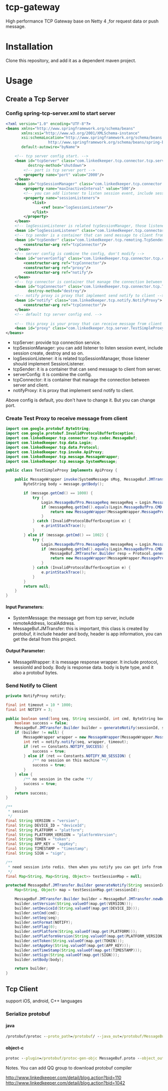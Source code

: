 # tcp-gateway
High performance TCP Gateway base on Netty 4 ,for request data or push message.

# Installation
Clone this repository, and add it as a dependent maven project.

# Usage
## Create a Tcp Server
### Config spring-tcp-server.xml to start server
```xml 
<?xml version="1.0" encoding="UTF-8"?>
<beans xmlns="http://www.springframework.org/schema/beans"
       xmlns:xsi="http://www.w3.org/2001/XMLSchema-instance"
       xsi:schemaLocation="http://www.springframework.org/schema/beans
	               http://www.springframework.org/schema/beans/spring-beans.xsd"
       default-autowire="byName">

    <!-- tcp server config start. -->
    <bean id="tcpServer" class="com.linkedkeeper.tcp.connector.tcp.server.TcpServer" init-method="init"
          destroy-method="shutdown">
        <!-- port is tcp server port -->
        <property name="port" value="2000"/>
    </bean>
    <bean id="tcpSessionManager" class="com.linkedkeeper.tcp.connector.tcp.TcpSessionManager">
        <property name="maxInactiveInterval" value="500"/>
        <!-- you can add listener to listen session event, include session create, destroy and so on. -->
        <property name="sessionListeners">
            <list>
                <ref bean="logSessionListener"/>
            </list>
        </property>
    </bean>
    <!-- logSessionListener is related tcpSessionManager, those listener should implements SessionListener -->
    <bean id="logSessionListener" class="com.linkedkeeper.tcp.connector.api.listener.LogSessionListener"/>
    <!-- tcp sender is a container that can send message to client from server -->
    <bean id="tcpSender" class="com.linkedkeeper.tcp.remoting.TcpSender">
        <constructor-arg ref="tcpConnector"/>
    </bean>
    <!-- server config is combine the config, don't modify -->
    <bean id="serverConfig" class="com.linkedkeeper.tcp.connector.tcp.config.ServerTransportConfig">
        <constructor-arg ref="tcpConnector"/>
        <constructor-arg ref="proxy"/>
        <constructor-arg ref="notify"/>
    </bean>
    <!-- tcp connector is container that manage the connection between server and client -->
    <bean id="tcpConnector" class="com.linkedkeeper.tcp.connector.tcp.TcpConnector" init-method="init"
          destroy-method="destroy"/>
    <!-- notify proxy is proxy that implement send notify to client -->
    <bean id="notify" class="com.linkedkeeper.tcp.notify.NotifyProxy">
        <constructor-arg ref="tcpConnector"/>
    </bean>
    <!-- default tcp server config end. -->
    
    <!-- this proxy is your proxy that can receive message from client -->
    <bean id="proxy" class="com.linkedkeeper.tcp.server.TestSimpleProxy"/>
</beans>
```
* tcpServer: provide tcp connection service.
* tcpSessionManager: you can add listener to listen session event, include session create, destroy and so on.
* logSessionListener: it is related tcpSessionManager, those listener should implement SessionListener.
* tcpSender: it is a container that can send message to client from server.
* serverConfig: it is combine the config.
* tcpConnector: it is container that manage the connection between server and client.
* notifyProxy: it is proxy that implement send notify to client.

Above config is default, you don't have to change it. But you can change port.
### Create Test Proxy to receive message from client
```java 
import com.google.protobuf.ByteString;
import com.google.protobuf.InvalidProtocolBufferException;
import com.linkedkeeper.tcp.connector.tcp.codec.MessageBuf;
import com.linkedkeeper.tcp.data.Login;
import com.linkedkeeper.tcp.data.Protocol;
import com.linkedkeeper.tcp.invoke.ApiProxy;
import com.linkedkeeper.tcp.message.MessageWrapper;
import com.linkedkeeper.tcp.message.SystemMessage;

public class TestSimpleProxy implements ApiProxy {

    public MessageWrapper invoke(SystemMessage sMsg, MessageBuf.JMTransfer message) {
        ByteString body = message.getBody();

        if (message.getCmd() == 1000) {
            try {
                Login.MessageBufPro.MessageReq messageReq = Login.MessageBufPro.MessageReq.parseFrom(body);
                if (messageReq.getCmd().equals(Login.MessageBufPro.CMD.CONNECT)) {
                    return new MessageWrapper(MessageWrapper.MessageProtocol.CONNECT, message.getToken(), null);
                }
            } catch (InvalidProtocolBufferException e) {
                e.printStackTrace();
            }
        } else if (message.getCmd() == 1002) {
            try {
                Login.MessageBufPro.MessageReq messageReq = Login.MessageBufPro.MessageReq.parseFrom(body);
                if (messageReq.getCmd().equals(Login.MessageBufPro.CMD.HEARTBEAT)) {
                    MessageBuf.JMTransfer.Builder resp = Protocol.generateHeartbeat();
                    return new MessageWrapper(MessageWrapper.MessageProtocol.HEART_BEAT, message.getToken(), resp);
                }
            } catch (InvalidProtocolBufferException e) {
                e.printStackTrace();
            }
        }
        return null;
    }
}
```
#### Input Parameters:
* SystemMessage: the message get from tcp server, include remoteAddress, localAddress.
* MessageBuf.JMTransfer: this is important, this class is created by protobuf, it include header and body, header is app information, you can get the detail from this project.
#### Output Parameter:
* MessageWrapper: it is message response wrapper. It include protocol, sessionId and body. Body is response data.
body is byte type, and it also a protobuf bytes.
### Send Notify to Client
```java 
private NotifyProxy notify;

final int timeout = 10 * 1000;
final int NOTIFY = 3;

public boolean send(long seq, String sessionId, int cmd, ByteString body) throws Exception {
    boolean success = false;
    MessageBuf.JMTransfer.Builder builder = generateNotify(sessionId, seq, cmd, body);
    if (builder != null) {
        MessageWrapper wrapper = new MessageWrapper(MessageWrapper.MessageProtocol.NOTIFY, sessionId, builder);
        int ret = notify.notify(seq, wrapper, timeout);
        if (ret == Constants.NOTIFY_SUCCESS) {
            success = true;
        } else if (ret == Constants.NOTIFY_NO_SESSION) {
            /** no session on this machine **/
            success = true;
        }
    } else {
        /** no session in the cache **/
        success = true;
    }
    return success;
}

/**
 * session
 */
final String VERSION = "version";
final String DEVICE_ID = "deviceId";
final String PLATFORM = "platform";
final String PLATFORM_VERSION = "platformVersion";
final String TOKEN = "token";
final String APP_KEY = "appKey";
final String TIMESTAMP = "timestamp";
final String SIGN = "sign";

/**
 * need session into redis, then when you notify you can get info from redis by session
 */
final Map<String, Map<String, Object>> testSessionMap = null;

protected MessageBuf.JMTransfer.Builder generateNotify(String sessionId, long seq, int cmd, ByteString body) throws Exception {
    Map<String, Object> map = testSessionMap.get(sessionId);

    MessageBuf.JMTransfer.Builder builder = MessageBuf.JMTransfer.newBuilder();
    builder.setVersion(String.valueOf(map.get(VERSION)));
    builder.setDeviceId(String.valueOf(map.get(DEVICE_ID)));
    builder.setCmd(cmd);
    builder.setSeq(seq);
    builder.setFormat(NOTIFY);
    builder.setFlag(0);
    builder.setPlatform(String.valueOf(map.get(PLATFORM)));
    builder.setPlatformVersion(String.valueOf(map.get(PLATFORM_VERSION)));
    builder.setToken(String.valueOf(map.get(TOKEN)));
    builder.setAppKey(String.valueOf(map.get(APP_KEY)));
    builder.setTimeStamp(String.valueOf(map.get(TIMESTAMP)));
    builder.setSign(String.valueOf(map.get(SIGN)));
    builder.setBody(body);

    return builder;
}
```
## Tcp Client 
support iOS, android, C++ languages 
### Serialize protobuf
#### java
```bat 
/protobuf/protoc --proto_path=/protobuf/ --java_out=/protobuf/MessageBuf.proto
```
#### object-c
```bat 
protoc --plugin=/protobuf/protoc-gen-objc MessageBuf.proto --object_out="/protobuf/"
```

Notes. You can add QQ group to download protobuf compiler

http://www.linkedkeeper.com/detail/blog.action?bid=110
http://www.linkedkeeper.com/detail/blog.action?bid=1042
